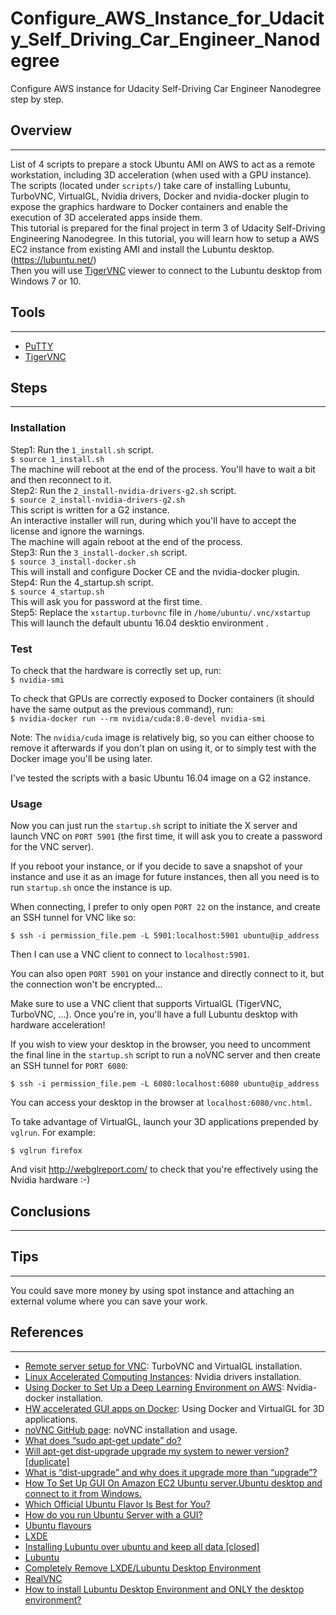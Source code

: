 # Configure_AWS_Instance_for_Udacity_Self_Driving_Car_Engineer_Nanodegree
Configure AWS instance for Udacity Self-Driving Car Engineer Nanodegree step by step.

## Overview
___
List of 4 scripts to prepare a stock Ubuntu AMI on AWS to act as a remote workstation, including 3D acceleration (when used with a GPU instance).  
The scripts (located under `scripts/`) take care of installing Lubuntu, TurboVNC, VirtualGL, Nvidia drivers, Docker and nvidia-docker plugin to expose the graphics hardware to Docker containers and enable the execution of 3D accelerated apps inside them.  
This tutorial is prepared for the final project in term 3 of Udacity Self-Driving Engineering Nanodegree. In this tutorial,
you will learn how to setup a AWS EC2 instance from existing AMI and install the Lubuntu desktop.(https://lubuntu.net/)  
Then you will use [TigerVNC](https://tigervnc.org/) viewer to connect to the Lubuntu desktop from Windows 7 or 10.  
## Tools
___
* [PuTTY](https://www.putty.org/)  
* [TigerVNC](https://tigervnc.org/)  
## Steps  
---  
### Installation  
Step1: Run the `1_install.sh` script.  
`$ source 1_install.sh`  
The machine will reboot at the end of the process. You'll have to wait a bit and then reconnect to it.  
Step2: Run the `2_install-nvidia-drivers-g2.sh` script.  
`$ source 2_install-nvidia-drivers-g2.sh`  
This script is written for a G2 instance.  
An interactive installer will run, during which you'll have to accept the license and ignore the warnings.  
The machine will again reboot at the end of the process.  
Step3: Run the `3_install-docker.sh` script.  
`$ source 3_install-docker.sh`  
This will install and configure Docker CE and the nvidia-docker plugin.  
Step4: Run the 4_startup.sh script.  
`$ source 4_startup.sh`  
This will ask you for password at the first time.  
Step5: Replace the `xstartup.turbovnc` file in `/home/ubuntu/.vnc/xstartup`  
This will launch the default ubuntu 16.04 desktio environment .  

### Test
To check that the hardware is correctly set up, run:  
`$ nvidia-smi`

To check that GPUs are correctly exposed to Docker containers (it should have the same output as the previous command), run:  
`$ nvidia-docker run --rm nvidia/cuda:8.0-devel nvidia-smi`  

Note: The `nvidia/cuda` image is relatively big, so you can either choose to remove it afterwards if you don't plan on using it, or to simply test with the Docker image you'll be using later.  

I've tested the scripts with a basic Ubuntu 16.04 image on a G2 instance.

### Usage

Now you can just run the `startup.sh` script to initiate the X server and launch VNC on `PORT 5901`
(the first time, it will ask you to create a password for the VNC server).

If you reboot your instance, or if you decide to save a snapshot of your instance and use it as an
image for future instances, then all you need is to run `startup.sh` once the instance is up.

When connecting, I prefer to only open `PORT 22` on the instance, and create an SSH tunnel for VNC
like so:

`$ ssh -i permission_file.pem -L 5901:localhost:5901 ubuntu@ip_address`

Then I can use a VNC client to connect to `localhost:5901`.

You can also open `PORT 5901` on your instance and directly connect to it, but the connection won't
be encrypted...

Make sure to use a VNC client that supports VirtualGL (TigerVNC, TurboVNC, ...). Once you're in, you'll
have a full Lubuntu desktop with hardware acceleration!

If you wish to view your desktop in the browser, you need to uncomment the final line in the `startup.sh`
script to run a noVNC server and then create an SSH tunnel for `PORT 6080`:

`$ ssh -i permission_file.pem -L 6080:localhost:6080 ubuntu@ip_address`

You can access your desktop in the browser at `localhost:6080/vnc.html`.

To take advantage of VirtualGL, launch your 3D applications prepended by `vglrun`. For example:

`$ vglrun firefox`

And visit http://webglreport.com/ to check that you're effectively using the Nvidia hardware :-)

## Conclusions  
---  
## Tips  
---  
You could save more money by using spot instance and attaching an external volume where you can save your work.
## References
---  
* [Remote server setup for VNC](https://github.com/UV-CDAT/uvcdat/wiki/Remote-server-setup-for-VNC): 
TurboVNC and VirtualGL installation.  
* [Linux Accelerated Computing Instances](http://docs.aws.amazon.com/AWSEC2/latest/UserGuide/accelerated-computing-instances.html#install-nvidia-driver): 
Nvidia drivers installation.  
* [Using Docker to Set Up a Deep Learning Environment on AWS](https://medium.com/towards-data-science/using-docker-to-set-up-a-deep-learning-environment-on-aws-6af37a78c551): 
Nvidia-docker installation.  
* [HW accelerated GUI apps on Docker](https://medium.com/@pigiuz/hw-accelerated-gui-apps-on-docker-7fd424fe813e): 
Using Docker and VirtualGL for 3D applications.  
* [noVNC GitHub page](https://github.com/novnc/noVNC): noVNC installation and usage.  
* [What does “sudo apt-get update” do?](https://askubuntu.com/questions/222348/what-does-sudo-apt-getupdate-do)  
* [Will apt-get dist-upgrade upgrade my system to newer version? [duplicate]](https://askubuntu.com/questions/215267/will-apt-get-dist-upgrade-upgrade-my-system-to-newerversion/215268)  
* [What is “dist-upgrade” and why does it upgrade more than “upgrade”?](https://askubuntu.com/questions/81585/what-is-dist-upgrade-and-why-does-it-upgrade-more-thanupgrade)  
* [How To Set Up GUI On Amazon EC2 Ubuntu server.Ubuntu desktop and connect to it from Windows.](https://www.youtube.com/watch?v=oqUNkF8WoU4)  
* [Which Official Ubuntu Flavor Is Best for You?](https://www.linux.com/learn/intro-to-linux/2017/5/whichofficial-ubuntu-flavor-best-you)  
* [How do you run Ubuntu Server with a GUI?](https://askubuntu.com/questions/53822/how-do-you-runubuntu-server-with-a-gui)  
* [Ubuntu flavours](https://www.ubuntu.com/download/flavours)  
* [LXDE](https://lxde.org/)  
* [Installing Lubuntu over ubuntu and keep all data [closed]](https://askubuntu.com/questions/780521/installing-lubuntu-over-ubuntu-and-keep-all-data)  
* [Lubuntu](https://lubuntu.net/)  
* [Completely Remove LXDE/Lubuntu Desktop Environment](https://askubuntu.com/questions/86602/completely-remove-lxde-lubuntu-desktop-environment)  
* [RealVNC](https://www.realvnc.com/en/)  
* [How to install Lubuntu Desktop Environment and ONLY the desktop environment?](https://askubuntu.com/questions/243318/how-to-install-lubuntu-desktop-environment-and-only-thedesktop-environment)  